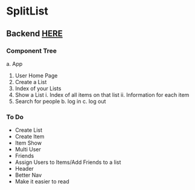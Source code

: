 # SplitList

## Backend [HERE](https://github.com/coltenappleby/frontend-splitlist)

### Component Tree

a. App
1. User Home Page
2. Create a List
3. Index of your Lists
4. Show a List
i. Index of all items on that list
ii. Information for each item
5. Search for people
b. log in
c. log out


### To Do

* Create List
* Create Item
* Item Show
* Multi User
* Friends
* Assign Users to Items/Add Friends to a list
* Header
* Better Nav
* Make it easier to read